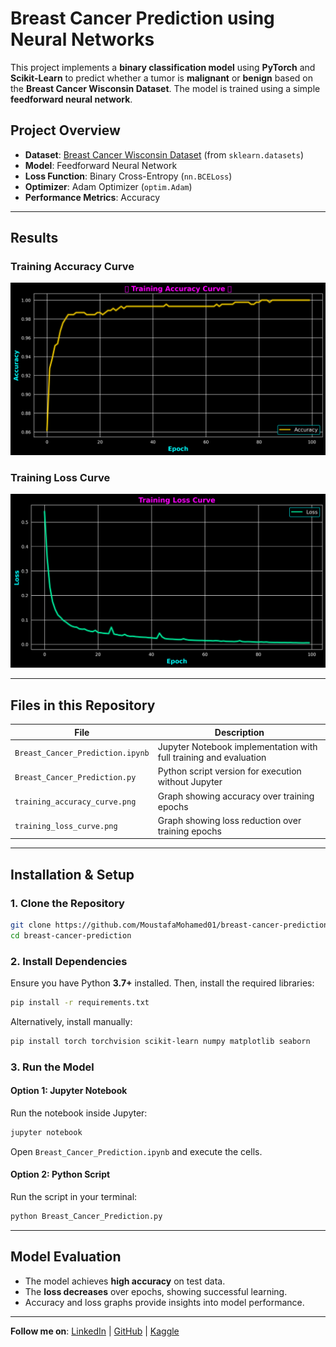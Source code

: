 # Breast Cancer Prediction using Neural Networks

This project implements a **binary classification model** using **PyTorch** and **Scikit-Learn** to predict whether a tumor is **malignant** or **benign** based on the **Breast Cancer Wisconsin Dataset**. The model is trained using a simple **feedforward neural network**.

## Project Overview  
- **Dataset**: [Breast Cancer Wisconsin Dataset](https://scikit-learn.org/stable/datasets/toy_dataset.html#breast-cancer-dataset) (from `sklearn.datasets`)  
- **Model**: Feedforward Neural Network  
- **Loss Function**: Binary Cross-Entropy (`nn.BCELoss`)  
- **Optimizer**: Adam Optimizer (`optim.Adam`)  
- **Performance Metrics**: Accuracy  

---

## Results  

### **Training Accuracy Curve**  
![Training Accuracy Curve](training_accuracy_curve.png)

### **Training Loss Curve**  
![Training Loss Curve](training_loss_curve.png)

---

## Files in this Repository  

| File                         | Description |
|------------------------------|-------------|
| `Breast_Cancer_Prediction.ipynb` | Jupyter Notebook implementation with full training and evaluation |
| `Breast_Cancer_Prediction.py` | Python script version for execution without Jupyter |
| `training_accuracy_curve.png` | Graph showing accuracy over training epochs |
| `training_loss_curve.png` | Graph showing loss reduction over training epochs |

---

## Installation & Setup  

### **1. Clone the Repository**  
```bash
git clone https://github.com/MoustafaMohamed01/breast-cancer-prediction.git
cd breast-cancer-prediction
```

### **2. Install Dependencies**  
Ensure you have Python **3.7+** installed. Then, install the required libraries:  
```bash
pip install -r requirements.txt
```

Alternatively, install manually:  
```bash
pip install torch torchvision scikit-learn numpy matplotlib seaborn
```

### **3. Run the Model**  
#### **Option 1: Jupyter Notebook**  
Run the notebook inside Jupyter:  
```bash
jupyter notebook
```
Open `Breast_Cancer_Prediction.ipynb` and execute the cells.

#### **Option 2: Python Script**  
Run the script in your terminal:  
```bash
python Breast_Cancer_Prediction.py
```

---

## Model Evaluation  

- The model achieves **high accuracy** on test data.  
- The **loss decreases** over epochs, showing successful learning.  
- Accuracy and loss graphs provide insights into model performance.

---

**Follow me on**: [LinkedIn](https://www.linkedin.com/in/moustafa-mohamed-047736296/) | [GitHub](https://github.com/MoustafaMohamed01) | [Kaggle](https://www.kaggle.com/moustafamohamed01)
